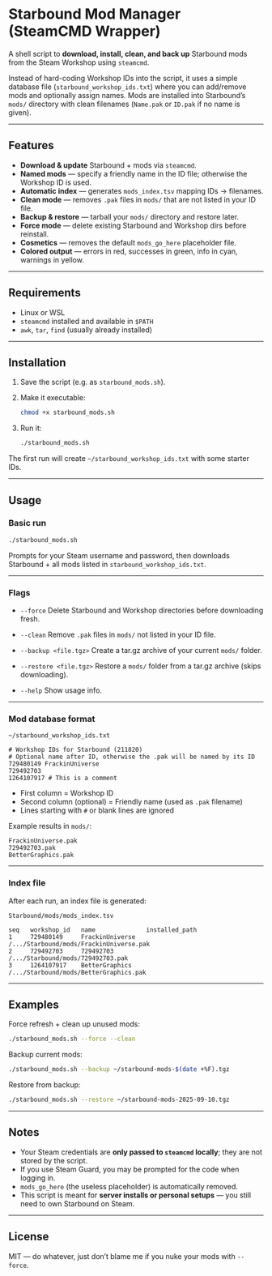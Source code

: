 # Starbound Mod Manager (SteamCMD Wrapper)

A shell script to **download, install, clean, and back up** Starbound mods from the Steam Workshop using `steamcmd`.

Instead of hard-coding Workshop IDs into the script, it uses a simple database file (`starbound_workshop_ids.txt`) where you can add/remove mods and optionally assign names.
Mods are installed into Starbound’s `mods/` directory with clean filenames (`Name.pak` or `ID.pak` if no name is given).

---

## Features

* **Download & update** Starbound + mods via `steamcmd`.
* **Named mods** — specify a friendly name in the ID file; otherwise the Workshop ID is used.
* **Automatic index** — generates `mods_index.tsv` mapping IDs → filenames.
* **Clean mode** — removes `.pak` files in `mods/` that are not listed in your ID file.
* **Backup & restore** — tarball your `mods/` directory and restore later.
* **Force mode** — delete existing Starbound and Workshop dirs before reinstall.
* **Cosmetics** — removes the default `mods_go_here` placeholder file.
* **Colored output** — errors in red, successes in green, info in cyan, warnings in yellow.

---

## Requirements

* Linux or WSL
* `steamcmd` installed and available in `$PATH`
* `awk`, `tar`, `find` (usually already installed)

---

## Installation

1. Save the script (e.g. as `starbound_mods.sh`).

2. Make it executable:

   ```sh
   chmod +x starbound_mods.sh
   ```

3. Run it:

   ```sh
   ./starbound_mods.sh
   ```

The first run will create `~/starbound_workshop_ids.txt` with some starter IDs.

---

## Usage

### Basic run

```sh
./starbound_mods.sh
```

Prompts for your Steam username and password, then downloads Starbound + all mods listed in `starbound_workshop_ids.txt`.

---

### Flags

* `--force`
  Delete Starbound and Workshop directories before downloading fresh.

* `--clean`
  Remove `.pak` files in `mods/` not listed in your ID file.

* `--backup <file.tgz>`
  Create a tar.gz archive of your current `mods/` folder.

* `--restore <file.tgz>`
  Restore a `mods/` folder from a tar.gz archive (skips downloading).

* `--help`
  Show usage info.

---

### Mod database format

`~/starbound_workshop_ids.txt`

```
# Workshop IDs for Starbound (211820)
# Optional name after ID, otherwise the .pak will be named by its ID
729480149 FrackinUniverse
729492703
1264107917 # This is a comment
```

* First column = Workshop ID
* Second column (optional) = Friendly name (used as `.pak` filename)
* Lines starting with `#` or blank lines are ignored

Example results in `mods/`:

```
FrackinUniverse.pak
729492703.pak
BetterGraphics.pak
```

---

### Index file

After each run, an index file is generated:

`Starbound/mods/mods_index.tsv`

```
seq   workshop_id   name              installed_path
1     729480149     FrackinUniverse   /.../Starbound/mods/FrackinUniverse.pak
2     729492703     729492703         /.../Starbound/mods/729492703.pak
3     1264107917    BetterGraphics    /.../Starbound/mods/BetterGraphics.pak
```

---

## Examples

Force refresh + clean up unused mods:

```sh
./starbound_mods.sh --force --clean
```

Backup current mods:

```sh
./starbound_mods.sh --backup ~/starbound-mods-$(date +%F).tgz
```

Restore from backup:

```sh
./starbound_mods.sh --restore ~/starbound-mods-2025-09-10.tgz
```

---

## Notes

* Your Steam credentials are **only passed to `steamcmd` locally**; they are not stored by the script.
* If you use Steam Guard, you may be prompted for the code when logging in.
* `mods_go_here` (the useless placeholder) is automatically removed.
* This script is meant for **server installs or personal setups** — you still need to own Starbound on Steam.

---

## License

MIT — do whatever, just don’t blame me if you nuke your mods with `--force`.
